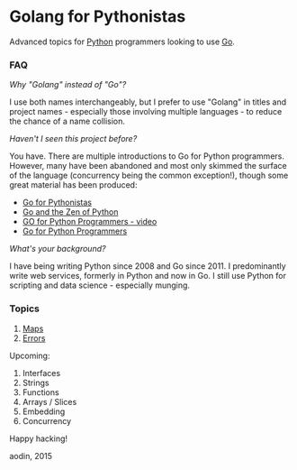 # Golang for Pythonistas

Advanced topics for [Python](https://www.python.org/) programmers looking to use [Go](http://golang.org/).


### FAQ

*Why "Golang" instead of "Go"?*

I use both names interchangeably, but I prefer to use "Golang" in titles and project names - especially those involving multiple languages - to reduce the chance of a name collision.

*Haven't I seen this project before?*

You have. There are multiple introductions to Go for Python programmers. However, many have been abandoned and most only skimmed the surface of the language (concurrency being the common exception!), though some great material has been produced:

- [Go for Pythonistas](https://talks.golang.org/2013/go4python.slide)
- [Go and the Zen of Python](http://talks.golang.org/2012/zen.slide)
- [GO for Python Programmers - video](https://youtu.be/LPALFhMyVoQ?t=3m9s)
- [Go for Python Programmers](https://golang-for-python-programmers.readthedocs.org/en/latest/)

*What's your background?*

I have being writing Python since 2008 and Go since 2011. I predominantly write web services, formerly in Python and now in Go. I still use Python for scripting and data science - especially munging.


### Topics

1. [Maps](golang-maps-for-pythonistas.md)
1. [Errors](golang-errors-for-pythonistas.md)

Upcoming:

1. Interfaces
1. Strings
1. Functions
1. Arrays / Slices
1. Embedding
1. Concurrency

Happy hacking!

aodin, 2015
